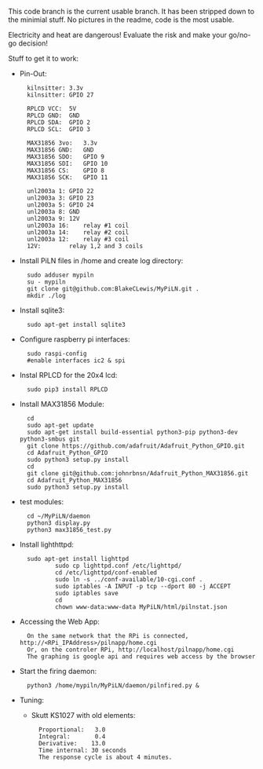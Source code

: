 This code branch is the current usable branch. It has been stripped down to the minimial stuff. No pictures in the readme, code is the most usable.


Electricity and heat are dangerous! Evaluate the risk and make your go/no-go decision!

Stuff to get it to work:

- Pin-Out:

		kilnsitter:	3.3v
		kilnsitter:	GPIO 27

		RPLCD VCC:	5V
		RPLCD GND:	GND
		RPLCD SDA:	GPIO 2
		RPLCD SCL:	GPIO 3

		MAX31856 3vo:	3.3v
		MAX31856 GND:	GND
		MAX31856 SDO:	GPIO 9
		MAX31856 SDI:	GPIO 10
		MAX31856 CS:	GPIO 8
		MAX31856 SCK:	GPIO 11

		unl2003a 1:	GPIO 22 
		unl2003a 3:	GPIO 23
		unl2003a 5:	GPIO 24
		unl2003a 8:	GND
		unl2003a 9:	12V
		unl2003a 16:	relay #1 coil
		unl2003a 14:	relay #2 coil
		unl2003a 12:	relay #3 coil
		12V:		relay 1,2 and 3 coils

- Install PiLN files in /home and create log directory:

		sudo adduser mypiln
		su - mypiln
		git clone git@github.com:BlakeCLewis/MyPiLN.git .
		mkdir ./log

- Install sqlite3:

		sudo apt-get install sqlite3

- Configure raspberry pi interfaces:

		sudo raspi-config
		#enable interfaces ic2 & spi

- Instal RPLCD for the 20x4 lcd:

		sudo pip3 install RPLCD

- Install MAX31856 Module:

		cd
		sudo apt-get update
		sudo apt-get install build-essential python3-pip python3-dev python3-smbus git
		git clone https://github.com/adafruit/Adafruit_Python_GPIO.git
		cd Adafruit_Python_GPIO
		sudo python3 setup.py install
		cd
		git clone git@github.com:johnrbnsn/Adafruit_Python_MAX31856.git
		cd Adafruit_Python_MAX31856
		sudo python3 setup.py install
- test modules:

		cd ~/MyPiLN/daemon
		python3 display.py
		python3 max31856_test.py

- Install lighthttpd:

		sudo apt-get install lighttpd
                sudo cp lighttpd.conf /etc/lighttpd/
                cd /etc/lighttpd/conf-enabled
                sudo ln -s ../conf-available/10-cgi.conf .
                sudo iptables -A INPUT -p tcp --dport 80 -j ACCEPT
                sudo iptables save
                cd 
                chown www-data:www-data MyPiLN/html/pilnstat.json

- Accessing the Web App:

		On the same network that the RPi is connected, http://<RPi_IPAddress>/pilnapp/home.cgi
		Or, on the controler RPi, http://localhost/pilnapp/home.cgi
		The graphing is google api and requires web access by the browser 

- Start the firing daemon:

		python3 /home/mypiln/MyPiLN/daemon/pilnfired.py &


- Tuning: 

	+ Skutt KS1027 with old elements:

			Proportional:   3.0
			Integral:       0.4
			Derivative:    13.0
			Time internal: 30 seconds
			The response cycle is about 4 minutes.

